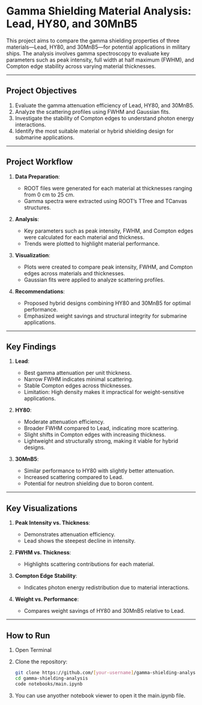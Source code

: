 # Gamma Shielding Material Analysis: Lead, HY80, and 30MnB5

This project aims to compare the gamma shielding properties of three materials—Lead, HY80, and 30MnB5—for potential applications in military ships. The analysis involves gamma spectroscopy to evaluate key parameters such as peak intensity, full width at half maximum (FWHM), and Compton edge stability across varying material thicknesses.

---

## **Project Objectives**
1. Evaluate the gamma attenuation efficiency of Lead, HY80, and 30MnB5.
2. Analyze the scattering profiles using FWHM and Gaussian fits.
3. Investigate the stability of Compton edges to understand photon energy interactions.
4. Identify the most suitable material or hybrid shielding design for submarine applications.

---

## **Project Workflow**
1. **Data Preparation**:
   - ROOT files were generated for each material at thicknesses ranging from 0 cm to 25 cm.
   - Gamma spectra were extracted using ROOT’s TTree and TCanvas structures.

2. **Analysis**:
   - Key parameters such as peak intensity, FWHM, and Compton edges were calculated for each material and thickness.
   - Trends were plotted to highlight material performance.

3. **Visualization**:
   - Plots were created to compare peak intensity, FWHM, and Compton edges across materials and thicknesses.
   - Gaussian fits were applied to analyze scattering profiles.

4. **Recommendations**:
   - Proposed hybrid designs combining HY80 and 30MnB5 for optimal performance.
   - Emphasized weight savings and structural integrity for submarine applications.

---

## **Key Findings**
1. **Lead**:
   - Best gamma attenuation per unit thickness.
   - Narrow FWHM indicates minimal scattering.
   - Stable Compton edges across thicknesses.
   - Limitation: High density makes it impractical for weight-sensitive applications.

2. **HY80**:
   - Moderate attenuation efficiency.
   - Broader FWHM compared to Lead, indicating more scattering.
   - Slight shifts in Compton edges with increasing thickness.
   - Lightweight and structurally strong, making it viable for hybrid designs.

3. **30MnB5**:
   - Similar performance to HY80 with slightly better attenuation.
   - Increased scattering compared to Lead.
   - Potential for neutron shielding due to boron content.

---

## **Key Visualizations**
1. **Peak Intensity vs. Thickness**:
   - Demonstrates attenuation efficiency.
   - Lead shows the steepest decline in intensity.

2. **FWHM vs. Thickness**:
   - Highlights scattering contributions for each material.

3. **Compton Edge Stability**:
   - Indicates photon energy redistribution due to material interactions.

4. **Weight vs. Performance**:
   - Compares weight savings of HY80 and 30MnB5 relative to Lead.

---

## **How to Run**
1. Open Terminal

2. Clone the repository:
    ```bash
    git clone https://github.com/[your-username]/gamma-shielding-analysis.git
    cd gamma-shielding-analysis
    code notebooks/main.ipynb

3. You can use anyother notebook viewer to open it the main.ipynb file.

